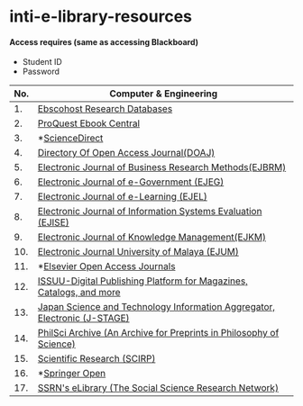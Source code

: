 # inti-e-library-resources

<h4>Access requires (same as accessing Blackboard)</h4>

- Student ID
- Password

No. | Computer & Engineering
------ | ------
1. | [Ebscohost Research Databases](http://eresources.newinti.edu.my/login?url=https://search.ebscohost.com/)
2. | [ProQuest Ebook Central](http://eresources.newinti.edu.my/login?url=https://ebookcentral.proquest.com/lib/intiuc-ebooks/home.action)
3. | *[ScienceDirect](https://www-sciencedirect-com.eresources.newinti.edu.my/)
4. | [Directory Of Open Access Journal(DOAJ)](http://www.doaj.org/)
5. | [Electronic Journal of Business Research Methods(EJBRM)](http://www.ejbrm.com/)
6. | [Electronic Journal of e-Government (EJEG)](http://www.ejeg.com/OpenAccess.html)
7. | [Electronic Journal of e-Learning (EJEL)](http://www.ejel.org/)
8. | [Electronic Journal of Information Systems Evaluation (EJISE)](http://www.ejise.com/OpenAccess.html)
9. | [Electronic Journal of Knowledge Management(EJKM)](http://www.ejkm.com/)
10. | [Electronic Journal University of Malaya (EJUM)](http://ejum.fsktm.um.edu.my/Default.aspx)
11. | *[Elsevier Open Access Journals](https://www.elsevier.com/about/open-science/open-access/open-access-journals)
12. | [ISSUU-Digital Publishing Platform for Magazines, Catalogs, and more](https://issuu.com/)
13. | [Japan Science and Technology Information Aggregator, Electronic (J-STAGE)](https://www.jstage.jst.go.jp/browse/)
14. | [PhilSci Archive (An Archive for Preprints in Philosophy of Science)](http://philsci-archive.pitt.edu/)
15. | [Scientific Research (SCIRP)](http://www.scirp.org/)
16. | *[Springer Open](https://www.springeropen.com/journals-a-z)
17. | [SSRN's eLibrary (The Social Science Research Network)](https://www.ssrn.com/en/)

